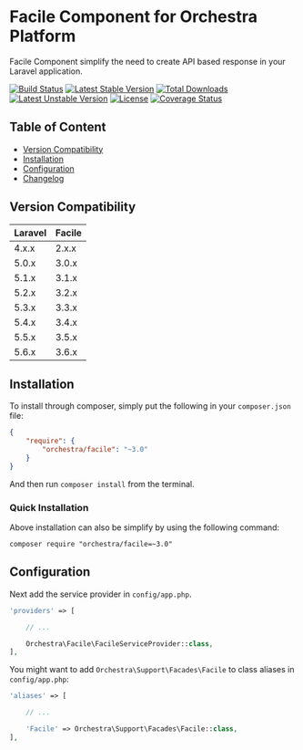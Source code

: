 Facile Component for Orchestra Platform
==============

Facile Component simplify the need to create API based response in your Laravel application.

[![Build Status](https://travis-ci.org/orchestral/facile.svg?branch=3.6)](https://travis-ci.org/orchestral/facile)
[![Latest Stable Version](https://poser.pugx.org/orchestra/facile/version)](https://packagist.org/packages/orchestra/facile)
[![Total Downloads](https://poser.pugx.org/orchestra/facile/downloads)](https://packagist.org/packages/orchestra/facile)
[![Latest Unstable Version](https://poser.pugx.org/orchestra/facile/v/unstable)](//packagist.org/packages/orchestra/facile)
[![License](https://poser.pugx.org/orchestra/facile/license)](https://packagist.org/packages/orchestra/facile)
[![Coverage Status](https://coveralls.io/repos/github/orchestral/facile/badge.svg?branch=3.6)](https://coveralls.io/github/orchestral/facile?branch=3.6)

## Table of Content

* [Version Compatibility](#version-compatibility)
* [Installation](#installation)
* [Configuration](#configuration)
* [Changelog](https://github.com/orchestral/facile/releases)

## Version Compatibility

Laravel    | Facile
:----------|:----------
 4.x.x     | 2.x.x
 5.0.x     | 3.0.x
 5.1.x     | 3.1.x
 5.2.x     | 3.2.x
 5.3.x     | 3.3.x
 5.4.x     | 3.4.x
 5.5.x     | 3.5.x
 5.6.x     | 3.6.x

## Installation

To install through composer, simply put the following in your `composer.json` file:

```json
{
    "require": {
        "orchestra/facile": "~3.0"
    }
}
```

And then run `composer install` from the terminal.

### Quick Installation

Above installation can also be simplify by using the following command:

    composer require "orchestra/facile=~3.0"

## Configuration

Next add the service provider in `config/app.php`.

```php
'providers' => [

    // ...

    Orchestra\Facile\FacileServiceProvider::class,
],
```

You might want to add `Orchestra\Support\Facades\Facile` to class aliases in `config/app.php`:

```php
'aliases' => [

    // ...

    'Facile' => Orchestra\Support\Facades\Facile::class,
],
```

